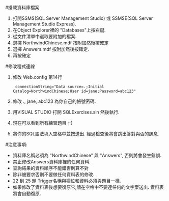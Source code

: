 #掛載資料庫檔案

1. 打開SSMS(SQL Server Management Studio) 或 SSMSE(SQL Server Management Studio Express).
2. 在Object Explorer裡的 "Databases"上按右鍵.
3. 從文件清單中選取要附加的檔案.
4. 選擇 NorthwindChinese.mdf 按附加然後按確定
5. 選擇 Answers.mdf 按附加然後按確定.
6. 再按確定

#修改程式連線
1. 修改 Web.config 第14行
	
		connectionString="Data source=.;Initial Catalog=NorthwindChinese;User id=jane;Password=abc123"

2. 修改 ., jane, abc123 為你自己的帳號密碼.
3. 用VISUAL STUDIO 打開 SQLExercises.sln 然後執行.
4. 現在可以看到所有練習題目 :-)
5. 將你的SQL語法填入空格中並按送出. 經過檢查後將會跳出答對與否的訊息.

#注意事項:

- 資料庫名稱必須為 "NorthwindChinese" 與 "Answers", 否則將會發生錯誤.
- 禁止修改Answers資料庫裡的任何資料.
- 查詢結果的資料順序不能錯否則算不對
- 除非被要求否則不要做任何資料表的修改.
- 22 到 25 題 Trigger名稱與欄位和資料必須與題目一樣.
- 如果修改了資料表後想要復原它,請在空格中不要連任何的文字案送出. 資料表將會自動復原.

